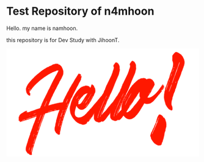 # Test Repository of n4mhoon
Hello. my name is namhoon.

this repository is for Dev Study with JihoonT.

![hello](/Assignment/1/assets/hello.png)